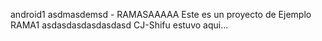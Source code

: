  android1
asdmasdemsd - RAMASAAAAA
Este es un proyecto de Ejemplo
RAMA1
asdasdasdasdasdasd
CJ-Shifu estuvo aqui...

